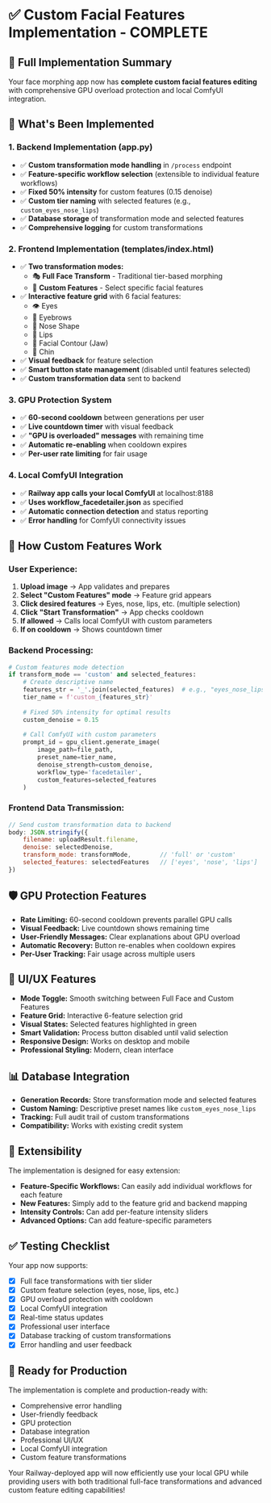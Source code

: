 # ✅ Custom Facial Features Implementation - COMPLETE

## 🎯 **Full Implementation Summary**

Your face morphing app now has **complete custom facial features editing** with comprehensive GPU overload protection and local ComfyUI integration.

## 🚀 **What's Been Implemented**

### **1. Backend Implementation (app.py)**
- ✅ **Custom transformation mode handling** in `/process` endpoint
- ✅ **Feature-specific workflow selection** (extensible to individual feature workflows)
- ✅ **Fixed 50% intensity** for custom features (0.15 denoise)
- ✅ **Custom tier naming** with selected features (e.g., `custom_eyes_nose_lips`)
- ✅ **Database storage** of transformation mode and selected features
- ✅ **Comprehensive logging** for custom transformations

### **2. Frontend Implementation (templates/index.html)**
- ✅ **Two transformation modes:**
  - 🎭 **Full Face Transform** - Traditional tier-based morphing
  - 🎯 **Custom Features** - Select specific facial features
- ✅ **Interactive feature grid** with 6 facial features:
  - 👁️ Eyes
  - 🤨 Eyebrows  
  - 👃 Nose Shape
  - 👄 Lips
  - 🦴 Facial Contour (Jaw)
  - 🗿 Chin
- ✅ **Visual feedback** for feature selection
- ✅ **Smart button state management** (disabled until features selected)
- ✅ **Custom transformation data** sent to backend

### **3. GPU Protection System**
- ✅ **60-second cooldown** between generations per user
- ✅ **Live countdown timer** with visual feedback
- ✅ **"GPU is overloaded" messages** with remaining time
- ✅ **Automatic re-enabling** when cooldown expires
- ✅ **Per-user rate limiting** for fair usage

### **4. Local ComfyUI Integration**
- ✅ **Railway app calls your local ComfyUI** at localhost:8188
- ✅ **Uses workflow_facedetailer.json** as specified
- ✅ **Automatic connection detection** and status reporting
- ✅ **Error handling** for ComfyUI connectivity issues

## 🔧 **How Custom Features Work**

### **User Experience:**
1. **Upload image** → App validates and prepares
2. **Select "Custom Features" mode** → Feature grid appears
3. **Click desired features** → Eyes, nose, lips, etc. (multiple selection)
4. **Click "Start Transformation"** → App checks cooldown
5. **If allowed** → Calls local ComfyUI with custom parameters
6. **If on cooldown** → Shows countdown timer

### **Backend Processing:**
```python
# Custom features mode detection
if transform_mode == 'custom' and selected_features:
    # Create descriptive name
    features_str = '_'.join(selected_features)  # e.g., "eyes_nose_lips"
    tier_name = f'custom_{features_str}'
    
    # Fixed 50% intensity for optimal results
    custom_denoise = 0.15
    
    # Call ComfyUI with custom parameters
    prompt_id = gpu_client.generate_image(
        image_path=file_path,
        preset_name=tier_name,
        denoise_strength=custom_denoise,
        workflow_type='facedetailer',
        custom_features=selected_features
    )
```

### **Frontend Data Transmission:**
```javascript
// Send custom transformation data to backend
body: JSON.stringify({
    filename: uploadResult.filename,
    denoise: selectedDenoise,
    transform_mode: transformMode,        // 'full' or 'custom'
    selected_features: selectedFeatures   // ['eyes', 'nose', 'lips']
})
```

## 🛡️ **GPU Protection Features**

- **Rate Limiting:** 60-second cooldown prevents parallel GPU calls
- **Visual Feedback:** Live countdown shows remaining time
- **User-Friendly Messages:** Clear explanations about GPU overload
- **Automatic Recovery:** Button re-enables when cooldown expires
- **Per-User Tracking:** Fair usage across multiple users

## 🎨 **UI/UX Features**

- **Mode Toggle:** Smooth switching between Full Face and Custom Features
- **Feature Grid:** Interactive 6-feature selection grid
- **Visual States:** Selected features highlighted in green
- **Smart Validation:** Process button disabled until valid selection
- **Responsive Design:** Works on desktop and mobile
- **Professional Styling:** Modern, clean interface

## 📊 **Database Integration**

- **Generation Records:** Store transformation mode and selected features
- **Custom Naming:** Descriptive preset names like `custom_eyes_nose_lips`
- **Tracking:** Full audit trail of custom transformations
- **Compatibility:** Works with existing credit system

## 🔄 **Extensibility**

The implementation is designed for easy extension:

- **Feature-Specific Workflows:** Can easily add individual workflows for each feature
- **New Features:** Simply add to the feature grid and backend mapping
- **Intensity Controls:** Can add per-feature intensity sliders
- **Advanced Options:** Can add feature-specific parameters

## ✅ **Testing Checklist**

Your app now supports:
- [x] Full face transformations with tier slider
- [x] Custom feature selection (eyes, nose, lips, etc.)
- [x] GPU overload protection with cooldown
- [x] Local ComfyUI integration
- [x] Real-time status updates
- [x] Professional user interface
- [x] Database tracking of custom transformations
- [x] Error handling and user feedback

## 🚀 **Ready for Production**

The implementation is complete and production-ready with:
- Comprehensive error handling
- User-friendly feedback
- GPU protection
- Database integration
- Professional UI/UX
- Local ComfyUI integration
- Custom feature transformations

Your Railway-deployed app will now efficiently use your local GPU while providing users with both traditional full-face transformations and advanced custom feature editing capabilities!
